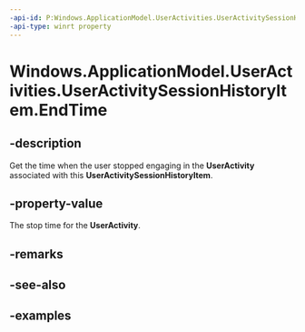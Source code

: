 ```yaml
---
-api-id: P:Windows.ApplicationModel.UserActivities.UserActivitySessionHistoryItem.EndTime
-api-type: winrt property
---
```


<!-- Property syntax.
public IReference<DateTime> EndTime { get; }
-->

# Windows.ApplicationModel.UserActivities.UserActivitySessionHistoryItem.EndTime

## -description
Get the time when the user stopped engaging in the **UserActivity** associated with this **UserActivitySessionHistoryItem**.

## -property-value
The stop time for the **UserActivity**.

## -remarks

## -see-also

## -examples
